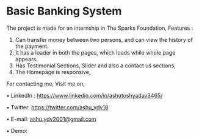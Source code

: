 # Basic Banking System
The project is made for an internship in The Sparks Foundation, 
Features :
1. Can transfer money between two persons, and can view the history of the payment. 
2. It has a loader in both the pages, which loads while whole page appears.
3. Has Testimonial Sections, Slider and also a contact us sections,
4. The Homepage is responsive, 

For contacting me,
Visit me on, 

  &bull; LinkedIn : https://www.linkedin.com/in/ashutoshyadav3465/ 

  &bull; Twitter: https://twitter.com/ashu_ydv18 

  &bull; E-mail: ashu.ydv2001@gmail.com  

  &bull; Demo: 
